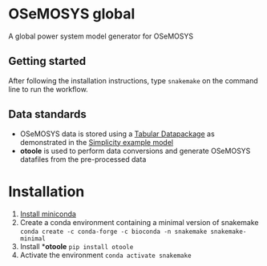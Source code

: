 # OSeMOSYS global
A global power system model generator for OSeMOSYS

## Getting started

After following the installation instructions, type ``snakemake`` on the command
line to run the workflow.

## Data standards

- OSeMOSYS data is stored using a [Tabular Datapackage](https://specs.frictionlessdata.io/tabular-data-package/)
as demonstrated in the [Simplicity example model](https://github.com/OSeMOSYS/simplicity)
- **otoole** is used to perform data conversions and generate OSeMOSYS datafiles from the pre-processed data

# Installation

1. [Install miniconda](https://docs.conda.io/en/latest/miniconda.html)
2. Create a conda environment containing a minimal version of snakemake
   `conda create -c conda-forge -c bioconda -n snakemake snakemake-minimal`
3. Install ***otoole** `pip install otoole`
3. Activate the environment `conda activate snakemake`
